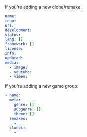 

If you're adding a new clone/remake:

```yaml
name:
repo:
url:
development:
status:
lang: []
framework: []
license:
info:
updated:
media:
  - image:
  - youtube:
  - vimeo:
```


If you're adding a new game group:

```yaml
- name:
  meta:
    genre: []
    subgenre: []
    theme: []
  remakes:
    -
  clones:
    -
```
